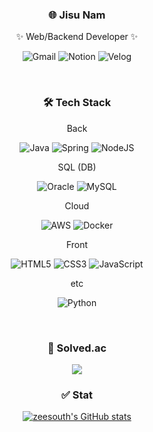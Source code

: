 <div align=center>

### 🌐 Jisu Nam 
  ✨ Web/Backend Developer ✨
  
  ![Gmail](https://img.shields.io/badge/Gmail-D14836?style=for-the-badge&logo=gmail&logoColor=white) ![Notion](https://img.shields.io/badge/Notion-%23000000.svg?style=for-the-badge&logo=notion&logoColor=white) ![Velog](https://img.shields.io/badge/velog-20C997?style=for-the-badge&logo=velog&logoColor=white) 

   

<br/>

### 🛠️ Tech Stack
Back 

  ![Java](https://img.shields.io/badge/Java-007396.svg?&style=for-the-badge&logo=Java&logoColor=white) ![Spring](https://img.shields.io/badge/spring-%236DB33F.svg?style=for-the-badge&logo=spring&logoColor=white) ![NodeJS](https://img.shields.io/badge/node.js-6DA55F?style=for-the-badge&logo=node.js&logoColor=white) 

SQL (DB) 

  ![Oracle](https://img.shields.io/badge/Oracle-F80000?style=for-the-badge&logo=oracle&logoColor=white) ![MySQL](https://img.shields.io/badge/mysql-%2300f.svg?style=for-the-badge&logo=mysql&logoColor=white)

Cloud

  ![AWS](https://img.shields.io/badge/AWS-%23FF9900.svg?style=for-the-badge&logo=amazon-aws&logoColor=white) ![Docker](https://img.shields.io/badge/docker-%230db7ed.svg?style=for-the-badge&logo=docker&logoColor=white)

Front

  ![HTML5](https://img.shields.io/badge/html5-%23E34F26.svg?style=for-the-badge&logo=html5&logoColor=white) ![CSS3](https://img.shields.io/badge/css3-%231572B6.svg?style=for-the-badge&logo=css3&logoColor=white) ![JavaScript](https://img.shields.io/badge/javascript-%23323330.svg?style=for-the-badge&logo=javascript&logoColor=%23F7DF1E)

etc

  ![Python](https://img.shields.io/badge/python-3670A0?style=for-the-badge&logo=python&logoColor=ffdd54)

  <br/>
  
### 🌱 Solved.ac
  
  <img src="http://mazandi.herokuapp.com/api?handle=anm0307&theme=warm"/>

  
  <br/>
  
### ✅ Stat
  
  [![zeesouth's GitHub stats](https://github-readme-stats.vercel.app/api?username=zeesouth)](https://github.com/zeesouth/github-readme-stats)
  
</div>
  
